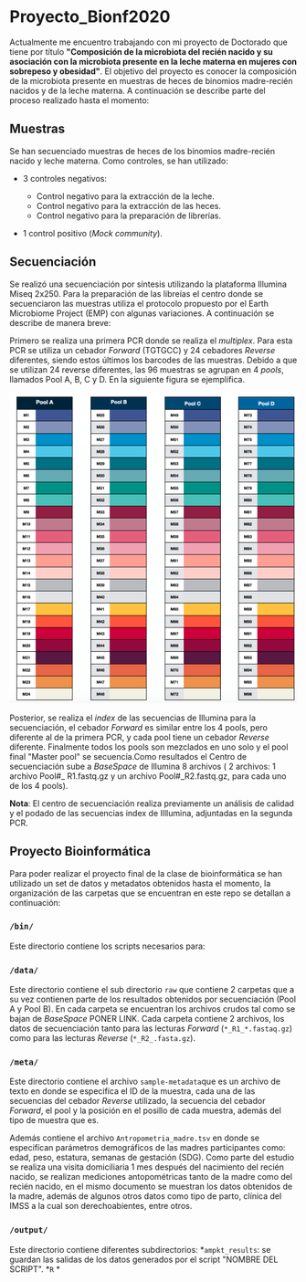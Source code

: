 # Proyecto_Bionf2020

Actualmente me encuentro trabajando con mi proyecto de Doctorado que tiene por título **"Composición de la microbiota del recién nacido y su asociación con la microbiota presente en la leche materna en mujeres con sobrepeso y obesidad"**. El objetivo del proyecto es conocer la composición de la microbiota presente en muestras de heces de binomios madre-recién nacidos y de la leche materna. A continuación se describe parte del proceso realizado hasta el momento:

## Muestras 
Se han secuenciado muestras de heces de los binomios madre-recién nacido y leche materna. Como controles, se han utilizado:
  * 3 controles negativos: 
    * Control negativo para la extracción de la leche.
    * Control negativo para la extracción de las heces.
    * Control negativo para la preparación de librerías.
  
  * 1 control positivo (*Mock community*). 

## Secuenciación 
Se realizó una secuenciación por síntesis utilizando la plataforma Illumina Miseq 2x250. Para la preparación de las libreías el centro donde se secuenciaron las muestras utiliza el protocolo propuesto por el Earth Microbiome Project (EMP) con algunas variaciones. A continuación se describe de manera breve:

Primero se realiza una primera PCR donde se realiza el *multiplex*. Para esta PCR se utiliza un cebador *Forward* (TGTGCC) y 24 cebadores *Reverse* diferentes, siendo estos últimos los barcodes de las muestras. Debido a que se utilizan 24 reverse diferentes, las 96 muestras se agrupan en 4 *pools*, llamados Pool A, B, C y D. En la siguiente figura se ejemplifica. 

![Figura 1](Librerias.png)

Posterior, se realiza el *index* de las secuencias de Illumina para la secuenciación, el cebador *Forward* es similar entre los 4 pools, pero diferente al de la primera PCR, y cada pool tiene un cebador *Reverse* diferente. Finalmente todos los pools son mezclados en uno solo y el pool final "Master pool" se secuencía.Como resultados el Centro de secuenciación sube a *BaseSpace* de Illumina 8 archivos ( 2 archivos: 1 archivo Pool#_ R1.fastq.gz y un archivo Pool#_R2.fastq.gz, para cada uno de los 4 pools).

**Nota**: El centro de secuenciación realiza previamente un análisis de calidad y el podado de las secuencias index de Illlumina, adjuntadas en la segunda PCR. 

## Proyecto Bioinformática 
Para poder realizar el proyecto final de la clase de bioinformática se han utilizado un set de datos y metadatos obtenidos hasta el momento, la organización de las carpetas que se encuentran en este repo se detallan a continuación: 

### `/bin/`
Este directorio contiene los scripts necesarios para:

### `/data/`
Este directorio contiene el sub directorio `raw` que contiene  2 carpetas que a su vez contienen parte de los resultados obtenidos por secuenciación (Pool A y Pool B). En cada carpeta se encuentran los archivos crudos tal como se bajan de *BaseSpace* PONER LINK. Cada carpeta contiene 2 archivos, los datos de secuenciación tanto para las lecturas *Forward* (`*_R1_*.fastaq.gz`) como para las lecturas *Reverse* (`*_R2_.fasta.gz`). 

### `/meta/`
Este directorio contiene el archivo `sample-metadata`que es un archivo de texto en donde se especifíca el ID de la muestra, cada una de las secuencias del cebador *Reverse* utilizado, la secuencia del cebador *Forward*, el pool y la posición en el posillo de cada muestra, además del tipo de muestra que es. 

Además contiene el archivo `Antropometria_madre.tsv` en donde se especifícan parámetros demográficos de las madres participantes como: edad, peso, estatura, semanas de gestación (SDG). Como parte del estudio se realiza una visita domiciliaria 1 mes después del nacimiento del recién nacido, se realizan mediciones antopométricas tanto de la madre como del recién nacido, en el mismo documento se muestran los datos obtenidos de la madre, además de algunos otros datos como tipo de parto, clínica del IMSS a la cual son derechoabientes, entre otros. 
 
### `/output/`
Este directorio contiene diferentes subdirectorios:
 *`ampkt_results`: se guardan las salidas de los datos generados por el script "NOMBRE DEL SCRIPT". 
 *`R`
 * 






